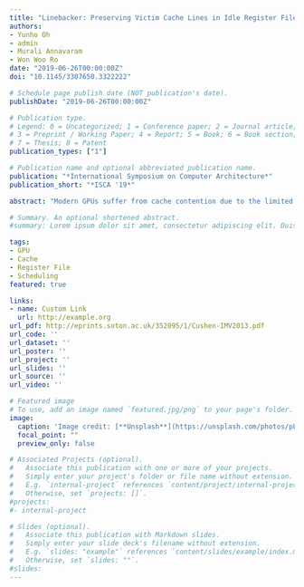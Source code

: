 ```yaml
---
title: "Linebacker: Preserving Victim Cache Lines in Idle Register Files of GPUs"
authors:
- Yunho Oh
- admin
- Murali Annavaram
- Won Woo Ro
date: "2019-06-26T00:00:00Z"
doi: "10.1145/3307650.3322222"

# Schedule page publish date (NOT publication's date).
publishDate: "2019-06-26T00:00:00Z"

# Publication type.
# Legend: 0 = Uncategorized; 1 = Conference paper; 2 = Journal article;
# 3 = Preprint / Working Paper; 4 = Report; 5 = Book; 6 = Book section;
# 7 = Thesis; 8 = Patent
publication_types: ["1"]

# Publication name and optional abbreviated publication name.
publication: "*International Symposium on Computer Architecture*"
publication_short: "*ISCA '19*"

abstract: "Modern GPUs suffer from cache contention due to the limited cache size that is shared across tens of concurrently running warps. To increase the per-warp cache size prior techniques proposed warp throttling which limits the number of active warps. Warp throttling leaves several registers to be dynamically unused whenever a warp is throttled. Given the stringent cache size limitation in GPUs this work proposes a new cache management technique named Linebacker (LB) that improves GPU performance by utilizing idle register file space as victim cache space. Whenever a CTA becomes inactive, linebacker backs up the registers of the throttled CTA to the off-chip memory. Then, linebacker utilizes the corresponding register file space as victim cache space. If any load instruction finds data in the victim cache line, the data is directly copied to the destination register through a simple register-register move operation. To further improve the efficiency of victim cache linebacker allocates victim cache space only to a select few load instructions that exhibit high data locality. Through a careful design of victim cache indexing and management scheme linebacker provides 29.0% of speedup compared to the previously proposed warp throttling techniques."

# Summary. An optional shortened abstract.
#summary: Lorem ipsum dolor sit amet, consectetur adipiscing elit. Duis posuere tellus ac #convallis placerat. Proin tincidunt magna sed ex sollicitudin condimentum.

tags:
- GPU
- Cache
- Register File
- Scheduling
featured: true

links:
- name: Custom Link
  url: http://example.org
url_pdf: http://eprints.soton.ac.uk/352095/1/Cushen-IMV2013.pdf
url_code: ''
url_dataset: ''
url_poster: ''
url_project: ''
url_slides: ''
url_source: ''
url_video: ''

# Featured image
# To use, add an image named `featured.jpg/png` to your page's folder. 
image:
  caption: 'Image credit: [**Unsplash**](https://unsplash.com/photos/pLCdAaMFLTE)'
  focal_point: ""
  preview_only: false

# Associated Projects (optional).
#   Associate this publication with one or more of your projects.
#   Simply enter your project's folder or file name without extension.
#   E.g. `internal-project` references `content/project/internal-project/index.md`.
#   Otherwise, set `projects: []`.
#projects:
#- internal-project

# Slides (optional).
#   Associate this publication with Markdown slides.
#   Simply enter your slide deck's filename without extension.
#   E.g. `slides: "example"` references `content/slides/example/index.md`.
#   Otherwise, set `slides: ""`.
#slides:
---
```

